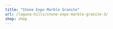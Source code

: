 ```yaml
---
title: "Stone Expo Marble Granite"
url: /laguna-hills/stone-expo-marble-granite-3/
shop: shop
---
```

